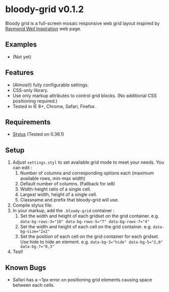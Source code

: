 # bloody-grid v0.1.2 #

Bloody grid is a full-screen mosaic responsive web grid layout inspired by [Raymond Weil Inspiration](http://inspiration.raymond-weil.com/#!/inspiration "Raymond Weil") web page.

## Examples ##

* (Not yet)

## Features ##

* (Almost!) fully configurable settings.
* CSS-only library.
* Use only markup attributes to control grid blocks. (No additional CSS positioning required.)
* Tested in IE 8+, Chrome, Safari, Firefox

## Requirements ##

* [Stylus](https://github.com/learnboost/stylus "Stylus") (Tested on 0.36.1)

## Setup ##

1. Adjust `settings.styl` to set available grid mode to meet your needs. You can edit : 
   1. Number of columns and corresponding options each (maximum available rows, min-max width)
   2. Default number of columns. (Fallback for ie8)
   3. Width-height ratio of a single cell.
   4. Largest width, height of a single cell.
   5. Classname and prefix that bloody-grid will use.
2. Compile stylus file. 
3. In your markup, add the `.bloody-grid` container :
   1. Set the width and height of each gridset on the grid container. 
      e.g. `data-bg-rows-3="10" data-bg-rows-5="7" data-bg-rows-7="4"`
   2. Set the width and height of each cell on the grid container. 
      e.g. `data-bg-size="2x2"`
   3. Set the position of each cell on the grid container for each gridset. Use hide to hide an element. 
      e.g. `data-bg-3="hide" data-bg-5="2,0" data-bg-7="0,3"`
4. Test!

## Known Bugs ##

* Safari has a ~1px error on positioning grid elements causing space between each cells.